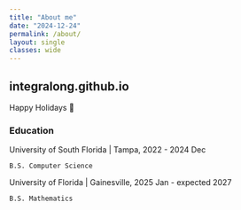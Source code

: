 ```yaml
---
title: "About me"
date: "2024-12-24"
permalink: /about/
layout: single
classes: wide
---
```


## integralong.github.io 

Happy Holidays 🎄

### Education
University of South Florida | Tampa, 2022 - 2024 Dec

    B.S. Computer Science 

University of Florida | Gainesville, 2025 Jan - expected 2027

    B.S. Mathematics
